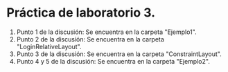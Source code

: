 # Práctica de laboratorio 3.

1. Punto 1 de la discusión: Se encuentra en la carpeta "Ejemplo1".
2. Punto 2 de la discusión: Se encuentra en la carpeta "LoginRelativeLayout".
3. Punto 3 de la discusión: Se encuentra en la carpeta "ConstraintLayout".
3. Punto 4 y 5 de la discusión: Se encuentra en la carpeta "Ejemplo2".